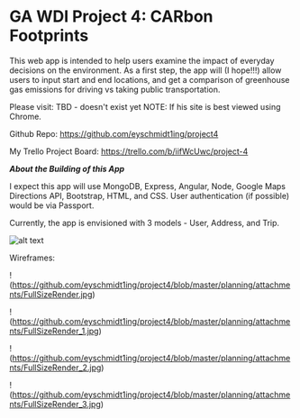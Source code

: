 # GA WDI Project 4:  CARbon Footprints

This web app is intended to help users examine the impact of everyday decisions on the environment.  As a first step, the app will (I hope!!!) allow users to input start and end locations, and get a comparison of greenhouse gas emissions for driving vs taking public transportation.

Please visit:  TBD - doesn't exist yet
NOTE:  If his site is best viewed using Chrome.

Github Repo:  https://github.com/eyschmidt1ing/project4

My Trello Project Board:  https://trello.com/b/iifWcUwc/project-4


**_About the Building of this App_**

I expect this app will use MongoDB, Express, Angular, Node, Google Maps Directions API, Bootstrap, HTML, and CSS.  User authentication (if possible) would be via Passport.

Currently, the app is envisioned with 3 models - User, Address, and Trip.  

![alt text](https://github.com/eyschmidt1ing/project4/blob/master/planning/ERD_v1.jpg)

Wireframes:

!(https://github.com/eyschmidt1ing/project4/blob/master/planning/attachments/FullSizeRender.jpg)

!(https://github.com/eyschmidt1ing/project4/blob/master/planning/attachments/FullSizeRender_1.jpg)

!(https://github.com/eyschmidt1ing/project4/blob/master/planning/attachments/FullSizeRender_2.jpg)

!(https://github.com/eyschmidt1ing/project4/blob/master/planning/attachments/FullSizeRender_3.jpg)
